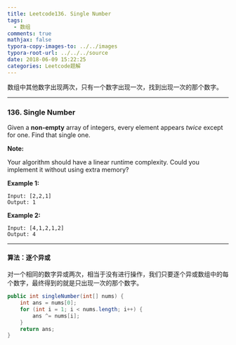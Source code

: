 ```yaml
---
title: Leetcode136. Single Number
tags:
  - 数组
comments: true
mathjax: false
typora-copy-images-to: ../../images
typora-root-url: ../../../source
date: 2018-06-09 15:22:25
categories: Leetcode题解
---
```


数组中其他数字出现两次，只有一个数字出现一次，找到出现一次的那个数字。

<!-- more -->

---

### 136. Single Number

Given a **non-empty** array of integers, every element appears *twice* except for one. Find that single one.

**Note:**

Your algorithm should have a linear runtime complexity. Could you implement it without using extra memory?

**Example 1:**

```
Input: [2,2,1]
Output: 1
```

**Example 2:**

```
Input: [4,1,2,1,2]
Output: 4
```

---

#### 算法：逐个异或

对一个相同的数字异或两次，相当于没有进行操作，我们只要逐个异或数组中的每个数字，最终得到的就是只出现一次的那个数字。

```java
public int singleNumber(int[] nums) {
    int ans = nums[0];
    for (int i = 1; i < nums.length; i++) {
        ans ^= nums[i];
    }
    return ans;
}
```

